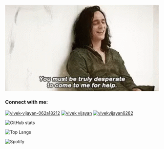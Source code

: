 <p align="center">
    <img src="res/loki.gif" width="512">
</p>

<h3 align="left">Connect with me:</h3>
<p align="left">
<a href="https://linkedin.com/in/vivek-vijayan-062a18212" target="blank"><img align="center" src="https://raw.githubusercontent.com/rahuldkjain/github-profile-readme-generator/master/src/images/icons/Social/linked-in-alt.svg" alt="vivek-vijayan-062a18212" height="30" width="40" /></a>
<a href="https://www.youtube.com/channel/UCOYrPMMtYwNTzaC2VKqSDiQ" target="blank"><img align="center" src="https://raw.githubusercontent.com/rahuldkjain/github-profile-readme-generator/master/src/images/icons/Social/youtube.svg" alt="vivek vijayan" height="30" width="40" /></a>
<a href="https://www.hackerrank.com/vivekvijayan6282" target="blank"><img align="center" src="https://raw.githubusercontent.com/rahuldkjain/github-profile-readme-generator/master/src/images/icons/Social/hackerrank.svg" alt="vivekvijayan6282" height="30" width="40" /></a>
</p>

![GitHub stats](https://github-readme-stats.vercel.app/api?username=enter-opy&show_icons=true&theme=tokyonight)

![Top Langs](https://github-readme-stats.vercel.app/api/top-langs/?username=enter-opy&theme=tokyonight)

![Spotify](https://spotify-github-profile.vercel.app/api/view.svg?uid=bcgvqc145y8uw0a3zmri3eygw&cover_image=true&theme=novatorem&bar_color=53b14f&bar_color_cover=true)

